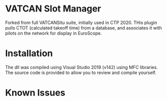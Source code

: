 # VATCAN Slot Manager

Forked from full VATCANSitu suite, initially used in CTP 2020. THis plugin pulls CTOT (calculated takeoff time) from a database, and associates it with pilots on the network for display in EuroScope. 

# Installation
The dll was compiled using Visual Studio 2019 (v142) using MFC libraries. The source code is provided to allow you to review and compile yourself.

# Known Issues

